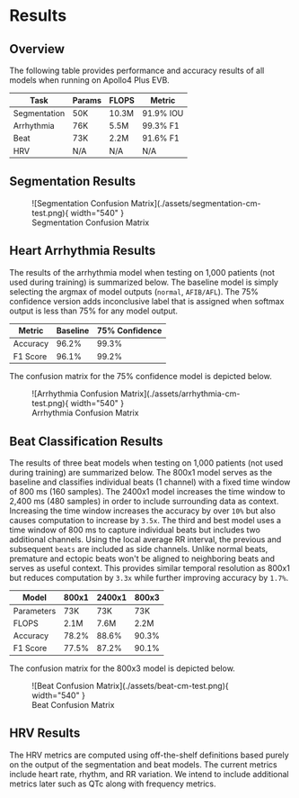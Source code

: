 # Results

## Overview

The following table provides performance and accuracy results of all models when running on Apollo4 Plus EVB.

| Task           | Params   | FLOPS   | Metric     |
| -------------- | -------- | ------- | ---------- |
| Segmentation   | 50K      | 10.3M   | 91.9% IOU  |
| Arrhythmia     | 76K      | 5.5M    | 99.3% F1   |
| Beat           | 73K      | 2.2M    | 91.6% F1   |
| HRV            | N/A      | N/A     | N/A        |

## Segmentation Results

<figure markdown>
  ![Segmentation Confusion Matrix](./assets/segmentation-cm-test.png){ width="540" }
  <figcaption>Segmentation Confusion Matrix</figcaption>
</figure>

## Heart Arrhythmia Results

The results of the arrhythmia model when testing on 1,000 patients (not used during training) is summarized below. The baseline model is simply selecting the argmax of model outputs (`normal`, `AFIB/AFL`). The 75% confidence version adds inconclusive label that is assigned when softmax output is less than 75% for any model output.

| Metric   | Baseline | 75% Confidence |
| -------- | -------- | -------------- |
| Accuracy | 96.2%    | 99.3%          |
| F1 Score | 96.1%    | 99.2%          |

The confusion matrix for the 75% confidence model is depicted below.

<figure markdown>
  ![Arrhythmia Confusion Matrix](./assets/arrhythmia-cm-test.png){ width="540" }
  <figcaption>Arrhythmia Confusion Matrix</figcaption>
</figure>

## Beat Classification Results

The results of three beat models when testing on 1,000 patients (not used during training) are summarized below. The 800x1 model serves as the baseline and classifies individual beats (1 channel) with a fixed time window of 800 ms (160 samples). The 2400x1 model increases the time window to 2,400 ms (480 samples) in order to include surrounding data as context. Increasing the time window increases the accuracy by over `10%` but also causes computation to increase by `3.5x`. The third and best model uses a time window of 800 ms to capture individual beats but includes two additional channels. Using the local average RR interval, the previous and subsequent `beats` are included as side channels. Unlike normal beats, premature and ectopic beats won't be aligned to neighboring beats and serves as useful context. This provides similar temporal resolution as 800x1 but reduces computation by `3.3x` while further improving accuracy by `1.7%`.

| Model      | 800x1  | 2400x1 | 800x3  |
| ---------- | ------ | ------ | ------ |
| Parameters | 73K    | 73K    | 73K    |
| FLOPS      | 2.1M   | 7.6M   | 2.2M   |
| Accuracy   | 78.2%  | 88.6%  | 90.3%  |
| F1 Score   | 77.5%  | 87.2%  | 90.1%  |

The confusion matrix for the 800x3 model is depicted below.

<figure markdown>
  ![Beat Confusion Matrix](./assets/beat-cm-test.png){ width="540" }
  <figcaption>Beat Confusion Matrix</figcaption>
</figure>

## HRV Results

The HRV metrics are computed using off-the-shelf definitions based purely on the output of the segmentation and beat models. The current metrics include heart rate, rhythm, and RR variation. We intend to include additional metrics later such as QTc along with frequency metrics.
